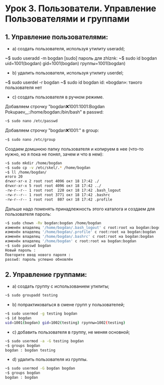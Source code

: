 # Урок 3. Пользователи. Управление Пользователями и группами

## 1. Управление пользователями:

- a) создать пользователя, используя утилиту useradd;

~$ sudo useradd -m bogdan
[sudo] пароль для zhlznk: 
~$ sudo id bogdan
uid=1001(bogdan) gid=1001(bogdan) группы=1001(bogdan)

- b) удалить пользователя, используя утилиту userdel;

~$ sudo userdel -r bogdan
~$ sudo id bogdan
id: «bogdan»: такого пользователя нет

- c) создать пользователя в ручном режиме.

Добавляем строчку "bogdan:x:1001:1001:Bogdan Pokupaev,,,:/home/bogdan:/bin/bash" в passwd:
```sh
~$ sudo nano /etc/passwd
```

Добавляем строчку "bogdan:x:1001:" в group:
```sh
~$ sudo nano /etc/group
```
Создаем домшнюю папку пользователя и копируем в нее (что-то нужно, но я пока не понял, зачем и что в нем):
```sh
~$ sudo mkdir /home/bogdan
~$ sudo cp -v /etc/skel/.* /home/bogdan
~$ ll /home/bogdan/
итого 20
drwxr-xr-x 2 root root 4096 окт 18 17:42 ./
drwxr-xr-x 5 root root 4096 окт 18 17:42 ../
-rw-r--r-- 1 root root  220 окт 18 17:42 .bash_logout
-rw-r--r-- 1 root root 3771 окт 18 17:42 .bashrc
-rw-r--r-- 1 root root  807 окт 18 17:42 .profile
```
Дальше надо поменять принадлежность этого каталога и создаем для пользователя пароль:
```sh
~$ sudo chown -Rv bogdan:bogdan /home/bogdan
изменён владелец '/home/bogdan/.bash_logout' с root:root на bogdan:bogdan
изменён владелец '/home/bogdan/.profile' с root:root на bogdan:bogdan
изменён владелец '/home/bogdan/.bashrc' с root:root на bogdan:bogdan
изменён владелец '/home/bogdan' с root:root на bogdan:bogdan
~$ sudo passwd bogdan
Новый пароль : 
Повторите ввод нового пароля : 
passwd: пароль успешно обновлён
```

## 2. Управление группами:
- a) создать группу с использованием утилиты;
```sh
~$ sudo groupadd testing
```

- b) попрактиковаться в смене групп у пользователей;
```sh
~$ sudo usermod -g testing bogdan
~$ id bogdan
uid=1001(bogdan) gid=1002(testing) группы=1002(testing)
```

- c) добавить пользователя в группу, не меняя основной;

```sh
~$ sudo usermod -a -G testing bogdan
~$ groups bogdan
bogdan : bogdan testing
```

- d) удалить пользователя из группы.
```sh
~$ sudo usermod -G bogdan bogdan
~$ groups bogdan
bogdan : bogdan
```




